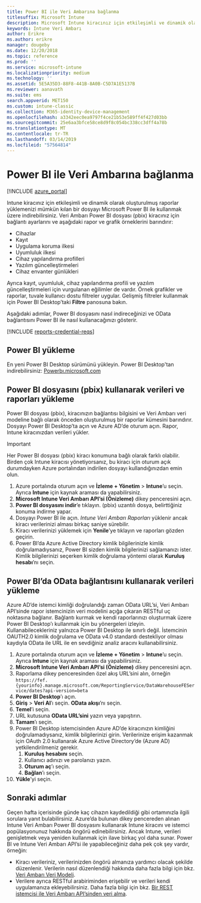 ```yaml
---
title: Power BI ile Veri Ambarına bağlanma
titlesuffix: Microsoft Intune
description: Microsoft Intune kiracınız için etkileşimli ve dinamik olarak oluşturulmuş raporlar yüklemenizi mümkün kılan bir dosyayı Microsoft Power BI ile kullanmak üzere indirebilirsiniz.
keywords: Intune Veri Ambarı
author: Erikre
ms.author: erikre
manager: dougeby
ms.date: 12/20/2018
ms.topic: reference
ms.prod: ''
ms.service: microsoft-intune
ms.localizationpriority: medium
ms.technology: ''
ms.assetid: 5E5A35D3-88F8-441B-8A0B-C5D7A1E5137B
ms.reviewer: aanavath
ms.suite: ems
search.appverid: MET150
ms.custom: intune-classic
ms.collection: M365-identity-device-management
ms.openlocfilehash: a3342eec0ea9797f4ce21b53e589ff4f427d03bb
ms.sourcegitcommit: 25e6aa3bfce58ce8d9f8c054bc338cc3dff4a78b
ms.translationtype: MT
ms.contentlocale: tr-TR
ms.lasthandoff: 03/14/2019
ms.locfileid: "57564814"
---
```

# <a name="connect-to-the-data-warehouse-with-power-bi"></a>Power BI ile Veri Ambarına bağlanma

[!INCLUDE [azure_portal](./includes/azure_portal.md)]

Intune kiracınız için etkileşimli ve dinamik olarak oluşturulmuş raporlar yüklemenizi mümkün kılan bir dosyayı Microsoft Power BI ile kullanmak üzere indirebilirsiniz. Veri Ambarı Power BI dosyası (pbix) kiracınız için bağlantı ayarlarını ve aşağıdaki rapor ve grafik örneklerini barındırır:  

  -  Cihazlar
  -  Kayıt
  -  Uygulama koruma ilkesi
  -  Uyumluluk ilkesi
  -  Cihaz yapılandırma profilleri
  -  Yazılım güncelleştirmeleri
  -  Cihaz envanter günlükleri

Ayrıca kayıt, uyumluluk, cihaz yapılandırma profili ve yazılım güncelleştirmeleri için vurgulanan eğilimler de vardır. Örnek grafikler ve raporlar, tuvale kullanıcı dostu filtreler uygular. Gelişmiş filtreler kullanmak için Power BI Desktop’taki **Filtre** panosuna bakın.

Aşağıdaki adımlar, Power BI dosyasını nasıl indireceğinizi ve OData bağlantısını Power BI ile nasıl kullanacağınızı gösterir.

[!INCLUDE [reports-credential-reqs](./includes/reports-credential-reqs.md)]

## <a name="install-power-bi"></a>Power BI yükleme

En yeni Power BI Desktop sürümünü yükleyin. Power BI Desktop'tan indirebilirsiniz: [Powerbı.microsoft.com](https://powerbi.microsoft.com/desktop)

## <a name="load-the-data-and-reports-using-the-power-bi-file-pbix"></a>Power BI dosyasını (pbix) kullanarak verileri ve raporları yükleme

Power BI dosyası (pbix), kiracınızın bağlantısı bilgisini ve Veri Ambarı veri modeline bağlı olarak önceden oluşturulmuş bir raporlar kümesini barındırır. Dosyayı Power BI Desktop’ta açın ve Azure AD’de oturum açın. Rapor, Intune kiracınızdan verileri yükler.

> [!Important]  
> Her Power BI dosyası (pbix) kiracı konumuna bağlı olarak farklı olabilir. Birden çok Intune kiracısı yönetiyorsanız, bu kiracı için oturum açık durumdayken Azure portalından indirilen dosyayı kullandığınızdan emin olun.  

1.  Azure portalında oturum açın ve **İzleme + Yönetim** > **Intune**’u seçin. Ayrıca **Intune** için kaynak araması da yapabilirsiniz.  
2.  **Microsoft Intune Veri Ambarı API’si (Önizleme)** dikey penceresini açın.
3.  **Power BI dosyasını indir**’e tıklayın. (pbix) uzantılı dosya, belirttiğiniz konuma indirme yapar.
4.  Dosyayı Power BI ile açın. *Intune Veri Ambarı Raporları* yüklenir ancak kiracı verilerinizi alması birkaç saniye sürebilir.
5.  Kiracı verilerinizi yüklemek için **Yenile**’ye tıklayın ve raporları gözden geçirin.
6.  Power BI’da Azure Active Directory kimlik bilgilerinizle kimlik doğrulamadıysanız, Power BI sizden kimlik bilgilerinizi sağlamanızı ister. Kimlik bilgilerinizi seçerken kimlik doğrulama yöntemi olarak **Kuruluş hesabı**’nı seçin.

## <a name="load-the-data-in-power-bi-using-the-odata-link"></a>Power BI’da OData bağlantısını kullanarak verileri yükleme

Azure AD’de istemci kimliği doğrulandığı zaman OData URL’si, Veri Ambarı API’sinde rapor istemcinizin veri modelini açığa çıkaran RESTful uç noktasına bağlanır. Bağlantı kurmak ve kendi raporlarınızı oluşturmak üzere Power BI Desktop’ı kullanmak için bu yönergeleri izleyin. Kullanabilecekleriniz yalnızca Power BI Desktop ile sınırlı değil. İstemcinin OAUTH2.0 kimlik doğrulama ve OData v4.0 standardı destekliyor olması kaydıyla OData ile URL ile en sevdiğiniz analiz aracını kullanabilirsiniz.

1.  Azure portalında oturum açın ve **İzleme + Yönetim** > **Intune**’u seçin. Ayrıca **Intune** için kaynak araması da yapabilirsiniz.  
2.  **Microsoft Intune Veri Ambarı API’si (Önizleme)** dikey penceresini açın.
3. Raporlama dikey penceresinden özel akış URL’sini alın, örneğin `https://fef.{yourinfo}.manage.microsoft.com/ReportingService/DataWarehouseFEService/dates?api-version=beta`
4. **Power BI Desktop**’ı açın.
5. **Giriş** > **Veri Al**’ı seçin. **OData akışı**’nı seçin.
6. **Temel**’i seçin.
7. URL kutusuna **OData URL’sini** yazın veya yapıştırın.
8. **Tamam**’ı seçin.
9. Power BI Desktop istemcisinden Azure AD’de kiracınızın kimliğini doğrulamadıysanız, kimlik bilgilerinizi girin. Verilerinize erişim kazanmak için OAuth 2.0 kullanarak Azure Active Directory’de (Azure AD) yetkilendirilmeniz gerekir.  
    1.  **Kuruluş hesabını** seçin.  
    2.  Kullanıcı adınızı ve parolanızı yazın.  
    3.  **Oturum aç**’ı seçin.  
    4.  **Bağlan**’ı seçin.  
10. **Yükle**’yi seçin.

## <a name="next-steps"></a>Sonraki adımlar

Geçen hafta içerisinde günde kaç cihazın kaydedildiği gibi ortamınızla ilgili sorulara yanıt bulabilirsiniz. Azure’da bulunan dikey pencereden alınan Intune Veri Ambarı Power BI dosyasını kullanarak Intune kiracını ve istemci popülasyonunuz hakkında öngörü edinebilirsiniz. Ancak Intune, verileri genişletmek veya yeniden kullanmak için ilave birkaç yol daha sunar. Power BI ve Intune Veri Ambarı API’si ile yapabileceğiniz daha pek çok şey vardır, örneğin:

<!-- -  You can use Power BI Desktop to create additional report types with your data. For example, you could create a custom chart representing the ratio of device manufactures in your enterprise. For more information about creating custom reports with Power BI and the Intune Data Warehouse, see `BLOG POST ON POWER BI`. -->
 -  Kiracı verileriniz, verilerinizden öngörü almanıza yardımcı olacak şekilde düzenlenir. Verilerin nasıl düzenlendiği hakkında daha fazla bilgi için bkz. [Veri Ambarı Veri Modeli](reports-ref-data-model.md).
 -  Verilere ayrıca RESTful arabiriminden erişebilir ve verileri kendi uygulamanıza ekleyebilirsiniz. Daha fazla bilgi için bkz. [Bir REST istemcisi ile Veri Ambarı API’sinden veri alma](reports-proc-data-rest.md).
